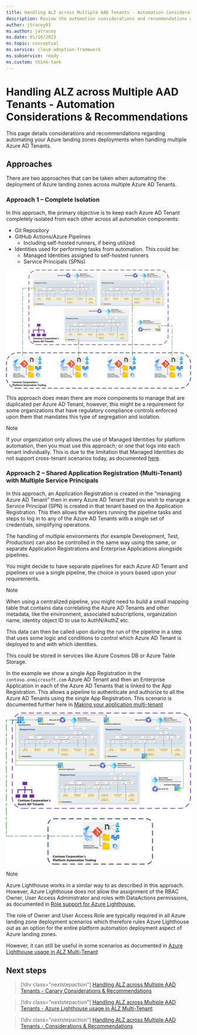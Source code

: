 ```yaml
---
title: Handling ALZ across Multiple AAD Tenants - Automation Considerations & Recommendations
description: Review the automation considerations and recommendations when handling multiple Azure AD Tenants alongside Azure Landing Zones
author: jtracey93
ms.author: jatracey
ms.date: 01/16/2023
ms.topic: conceptual
ms.service: cloud-adoption-framework
ms.subservice: ready
ms.custom: think-tank
---
```


# Handling ALZ across Multiple AAD Tenants - Automation Considerations & Recommendations

This page details considerations and recommendations regarding automating your Azure landing zones deployments when handling multiple Azure AD Tenants.

## Approaches

There are two approaches that can be taken when automating the deployment of Azure landing zones across multiple Azure AD Tenants.

### Approach 1 – Complete Isolation

In this approach, the primary objective is to keep each Azure AD Tenant completely isolated from each other across all automation components:

- Git Repository
- GitHub Actions/Azure Pipelines
  - Including self-hosted runners, if being utilized
- Identities used for performing tasks from automation. This could be:
  - Managed Identities assigned to self-hosted runners
  - Service Principals (SPNs)

[![Diagram of multiple Azure AD Tenants with Azure Landing Zones deployed using the complete isolation automation approach](media/alz-multi-tenant-3.png)](media/alz-multi-tenant-3.png#lightbox)

This approach does mean there are more components to manage that are duplicated per Azure AD Tenant, however, this might be a requirement for some organizations that have regulatory compliance controls enforced upon them that mandates this type of segregation and isolation.

>[!NOTE]
> If your organization only allows the use of Managed Identities for platform automation, then you must use this approach; or one that logs into each tenant individually. This is due to the limitation that Managed Identities do not support cross-tenant scenarios today, as documented [here](/azure/active-directory/managed-identities-azure-resources/managed-identities-faq#can-i-use-a-managed-identity-to-access-a-resource-in-a-different-directorytenant).

### Approach 2 – Shared Application Registration (Multi-Tenant) with Multiple Service Principals

In this approach, an Application Registration is created in the “managing Azure AD Tenant” then in every Azure AD Tenant that you wish to manage a Service Principal (SPN) is created in that tenant based on the Application Registration. This then allows the workers running the pipeline tasks and steps to log in to any of the Azure AD Tenants with a single set of credentials, simplifying operations.

The handling of multiple environments (for example Development, Test, Production) can also be controlled in the same way using the same, or separate Application Registrations and Enterprise Applications alongside pipelines.

You might decide to have separate pipelines for each Azure AD Tenant and pipelines or use a single pipeline, the choice is yours based upon your requirements.

>[!NOTE]
> When using a centralized pipeline, you might need to build a small mapping table that contains data correlating the Azure AD Tenants and other metadata, like the environment, associated subscriptions, organization name, identity object ID to use to AuthN/AuthZ etc.
>
> This data can then be called upon during the run of the pipeline in a step that uses some logic and conditions to control which Azure AD Tenant is deployed to and with which identities.
>
> This could be stored in services like Azure Cosmos DB or Azure Table Storage.

In the example we show a single App Registration in the `contoso.onmicrosoft.com` Azure AD Tenant and then an Enterprise Application in each of the Azure AD Tenants that is linked to the App Registration. This allows a pipeline to authenticate and authorize to all the Azure AD Tenants using the single App Registration. This scenario is documented further here in [Making your application multi-tenant](/azure/active-directory/develop/howto-convert-app-to-be-multi-tenant)

[![Diagram of multiple Azure AD Tenants with Azure Landing Zones deployed using the Shared Application Registration (Multi-Tenant) with Multiple Service Principals automation approach](media/alz-multi-tenant-4.png)](media/alz-multi-tenant-4.png#lightbox)

>[!NOTE]
> Azure Lighthouse works in a similar way to as described in this approach. However, Azure Lighthouse does not allow the assignment of the RBAC Owner, User Access Administrator and roles with DataActions permissions, as documented in [Role support for Azure Lighthouse.](/azure/lighthouse/concepts/tenants-users-roles#role-support-for-azure-lighthouse)
> 
> The role of Owner and User Access Role are typically required in all Azure landing zone deployment scenarios which therefore rules Azure Lighthouse out as an option for the entire platform automation deployment aspect of Azure landing zones.
> 
> However, it can still be useful in some scenarios as documented in [Azure Lighthouse usage in ALZ Multi-Tenant](multiple-aad-tenants-in-alz-handling-lighthouse.md)

## Next steps

> [!div class="nextstepaction"]
> [Handling ALZ across Multiple AAD Tenants - Canary Considerations & Recommendations](multiple-aad-tenants-in-alz-handling-canary.md)

> [!div class="nextstepaction"]
> [Handling ALZ across Multiple AAD Tenants - Azure Lighthouse usage in ALZ Multi-Tenant](multiple-aad-tenants-in-alz-handling-automation.md)

> [!div class="nextstepaction"]
> [Handling ALZ across Multiple AAD Tenants - Considerations & Recommendations](multiple-aad-tenants-in-alz-handling-c-r.md)
